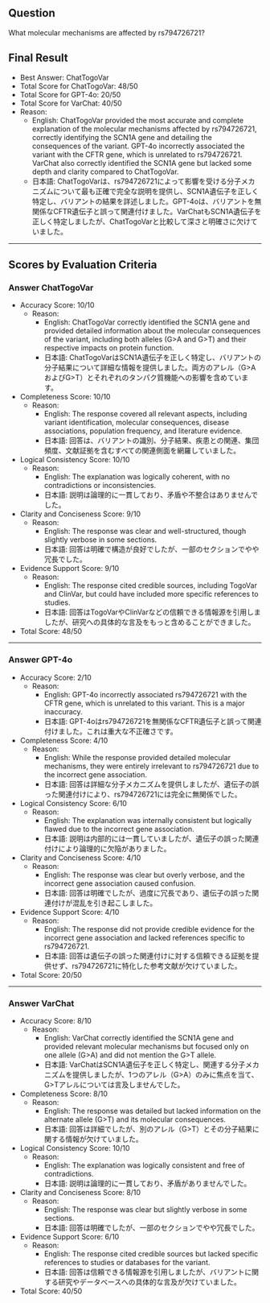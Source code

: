 ## Question

What molecular mechanisms are affected by rs794726721?

## Final Result

- Best Answer: ChatTogoVar
- Total Score for ChatTogoVar: 48/50
- Total Score for GPT-4o: 20/50
- Total Score for VarChat: 40/50
- Reason:
  - English: ChatTogoVar provided the most accurate and complete explanation of the molecular mechanisms affected by rs794726721, correctly identifying the SCN1A gene and detailing the consequences of the variant. GPT-4o incorrectly associated the variant with the CFTR gene, which is unrelated to rs794726721. VarChat also correctly identified the SCN1A gene but lacked some depth and clarity compared to ChatTogoVar.
  - 日本語: ChatTogoVarは、rs794726721によって影響を受ける分子メカニズムについて最も正確で完全な説明を提供し、SCN1A遺伝子を正しく特定し、バリアントの結果を詳述しました。GPT-4oは、バリアントを無関係なCFTR遺伝子と誤って関連付けました。VarChatもSCN1A遺伝子を正しく特定しましたが、ChatTogoVarと比較して深さと明確さに欠けていました。

---

## Scores by Evaluation Criteria

### Answer ChatTogoVar
- Accuracy Score: 10/10
  - Reason: 
    - English: ChatTogoVar correctly identified the SCN1A gene and provided detailed information about the molecular consequences of the variant, including both alleles (G>A and G>T) and their respective impacts on protein function.
    - 日本語: ChatTogoVarはSCN1A遺伝子を正しく特定し、バリアントの分子結果について詳細な情報を提供しました。両方のアレル（G>AおよびG>T）とそれぞれのタンパク質機能への影響を含めています。
- Completeness Score: 10/10
  - Reason: 
    - English: The response covered all relevant aspects, including variant identification, molecular consequences, disease associations, population frequency, and literature evidence.
    - 日本語: 回答は、バリアントの識別、分子結果、疾患との関連、集団頻度、文献証拠を含むすべての関連側面を網羅していました。
- Logical Consistency Score: 10/10
  - Reason: 
    - English: The explanation was logically coherent, with no contradictions or inconsistencies.
    - 日本語: 説明は論理的に一貫しており、矛盾や不整合はありませんでした。
- Clarity and Conciseness Score: 9/10
  - Reason: 
    - English: The response was clear and well-structured, though slightly verbose in some sections.
    - 日本語: 回答は明確で構造が良好でしたが、一部のセクションでやや冗長でした。
- Evidence Support Score: 9/10
  - Reason: 
    - English: The response cited credible sources, including TogoVar and ClinVar, but could have included more specific references to studies.
    - 日本語: 回答はTogoVarやClinVarなどの信頼できる情報源を引用しましたが、研究への具体的な言及をもっと含めることができました。
- Total Score: 48/50

---

### Answer GPT-4o
- Accuracy Score: 2/10
  - Reason: 
    - English: GPT-4o incorrectly associated rs794726721 with the CFTR gene, which is unrelated to this variant. This is a major inaccuracy.
    - 日本語: GPT-4oはrs794726721を無関係なCFTR遺伝子と誤って関連付けました。これは重大な不正確さです。
- Completeness Score: 4/10
  - Reason: 
    - English: While the response provided detailed molecular mechanisms, they were entirely irrelevant to rs794726721 due to the incorrect gene association.
    - 日本語: 回答は詳細な分子メカニズムを提供しましたが、遺伝子の誤った関連付けにより、rs794726721には完全に無関係でした。
- Logical Consistency Score: 6/10
  - Reason: 
    - English: The explanation was internally consistent but logically flawed due to the incorrect gene association.
    - 日本語: 説明は内部的には一貫していましたが、遺伝子の誤った関連付けにより論理的に欠陥がありました。
- Clarity and Conciseness Score: 4/10
  - Reason: 
    - English: The response was clear but overly verbose, and the incorrect gene association caused confusion.
    - 日本語: 回答は明確でしたが、過度に冗長であり、遺伝子の誤った関連付けが混乱を引き起こしました。
- Evidence Support Score: 4/10
  - Reason: 
    - English: The response did not provide credible evidence for the incorrect gene association and lacked references specific to rs794726721.
    - 日本語: 回答は遺伝子の誤った関連付けに対する信頼できる証拠を提供せず、rs794726721に特化した参考文献が欠けていました。
- Total Score: 20/50

---

### Answer VarChat
- Accuracy Score: 8/10
  - Reason: 
    - English: VarChat correctly identified the SCN1A gene and provided relevant molecular mechanisms but focused only on one allele (G>A) and did not mention the G>T allele.
    - 日本語: VarChatはSCN1A遺伝子を正しく特定し、関連する分子メカニズムを提供しましたが、1つのアレル（G>A）のみに焦点を当て、G>Tアレルについては言及しませんでした。
- Completeness Score: 8/10
  - Reason: 
    - English: The response was detailed but lacked information on the alternate allele (G>T) and its molecular consequences.
    - 日本語: 回答は詳細でしたが、別のアレル（G>T）とその分子結果に関する情報が欠けていました。
- Logical Consistency Score: 10/10
  - Reason: 
    - English: The explanation was logically consistent and free of contradictions.
    - 日本語: 説明は論理的に一貫しており、矛盾がありませんでした。
- Clarity and Conciseness Score: 8/10
  - Reason: 
    - English: The response was clear but slightly verbose in some sections.
    - 日本語: 回答は明確でしたが、一部のセクションでやや冗長でした。
- Evidence Support Score: 6/10
  - Reason: 
    - English: The response cited credible sources but lacked specific references to studies or databases for the variant.
    - 日本語: 回答は信頼できる情報源を引用しましたが、バリアントに関する研究やデータベースへの具体的な言及が欠けていました。
- Total Score: 40/50
